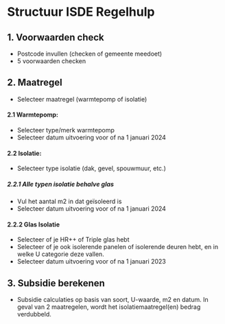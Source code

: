 # Structuur ISDE Regelhulp

## 1. Voorwaarden check
- Postcode invullen (checken of gemeente meedoet)
- 5 voorwaarden checken

## 2. Maatregel
- Selecteer maatregel (warmtepomp of isolatie)
  
#### 2.1 Warmtepomp:
- Selecteer type/merk warmtepomp
- Selecteer datum uitvoering voor of na 1 januari 2024

#### 2.2 Isolatie:
- Selecteer type isolatie (dak, gevel, spouwmuur, etc.)

##### 2.2.1 Alle typen isolatie behalve glas 
- Vul het aantal m2 in dat geïsoleerd is
- Selecteer datum uitvoering voor of na 1 januari 2024
  
#### 2.2.2 Glas Isolatie
- Selecteer of je HR++ of Triple glas hebt
- Selecteer of je ook isolerende panelen of isolerende deuren hebt, en in welke U categorie deze vallen. 
- Selecteer datum uitvoering voor of na 1 januari 2023

## 3. Subsidie berekenen 
- Subsidie calculaties op basis van soort, U-waarde, m2 en datum. In geval van 2 maatregelen, wordt het isolatiemaatregel(en) bedrag verdubbeld. 
